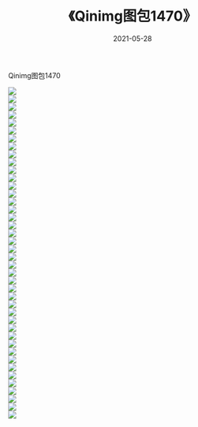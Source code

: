 ﻿---
layout: post
title:  《Qinimg图包1470》
date:   2021-05-28
img: http://imgx.orgx.ga/Qinimg图包/Qinimg图包1470/000.jpg
categories: [美女, 清纯, 唯美]
---

Qinimg图包1470

 ![](http://imgx.orgx.ga/Qinimg图包/Qinimg图包1470/001.jpg) <br>![](http://imgx.orgx.ga/Qinimg图包/Qinimg图包1470/002.jpg) <br>![](http://imgx.orgx.ga/Qinimg图包/Qinimg图包1470/003.jpg) <br>![](http://imgx.orgx.ga/Qinimg图包/Qinimg图包1470/004.jpg) <br>![](http://imgx.orgx.ga/Qinimg图包/Qinimg图包1470/005.jpg) <br>![](http://imgx.orgx.ga/Qinimg图包/Qinimg图包1470/006.jpg) <br>![](http://imgx.orgx.ga/Qinimg图包/Qinimg图包1470/007.jpg) <br>![](http://imgx.orgx.ga/Qinimg图包/Qinimg图包1470/008.jpg) <br>![](http://imgx.orgx.ga/Qinimg图包/Qinimg图包1470/009.jpg) <br>![](http://imgx.orgx.ga/Qinimg图包/Qinimg图包1470/010.jpg) <br>![](http://imgx.orgx.ga/Qinimg图包/Qinimg图包1470/011.jpg) <br>![](http://imgx.orgx.ga/Qinimg图包/Qinimg图包1470/012.jpg) <br>![](http://imgx.orgx.ga/Qinimg图包/Qinimg图包1470/013.jpg) <br>![](http://imgx.orgx.ga/Qinimg图包/Qinimg图包1470/014.jpg) <br>![](http://imgx.orgx.ga/Qinimg图包/Qinimg图包1470/015.jpg) <br>![](http://imgx.orgx.ga/Qinimg图包/Qinimg图包1470/016.jpg) <br>![](http://imgx.orgx.ga/Qinimg图包/Qinimg图包1470/017.jpg) <br>![](http://imgx.orgx.ga/Qinimg图包/Qinimg图包1470/018.jpg) <br>![](http://imgx.orgx.ga/Qinimg图包/Qinimg图包1470/019.jpg) <br>![](http://imgx.orgx.ga/Qinimg图包/Qinimg图包1470/020.jpg) <br>![](http://imgx.orgx.ga/Qinimg图包/Qinimg图包1470/021.jpg) <br>![](http://imgx.orgx.ga/Qinimg图包/Qinimg图包1470/022.jpg) <br>![](http://imgx.orgx.ga/Qinimg图包/Qinimg图包1470/023.jpg) <br>![](http://imgx.orgx.ga/Qinimg图包/Qinimg图包1470/024.jpg) <br>![](http://imgx.orgx.ga/Qinimg图包/Qinimg图包1470/025.jpg) <br>![](http://imgx.orgx.ga/Qinimg图包/Qinimg图包1470/026.jpg) <br>![](http://imgx.orgx.ga/Qinimg图包/Qinimg图包1470/027.jpg) <br>![](http://imgx.orgx.ga/Qinimg图包/Qinimg图包1470/028.jpg) <br>![](http://imgx.orgx.ga/Qinimg图包/Qinimg图包1470/029.jpg) <br>![](http://imgx.orgx.ga/Qinimg图包/Qinimg图包1470/030.jpg) <br>![](http://imgx.orgx.ga/Qinimg图包/Qinimg图包1470/031.jpg) <br>![](http://imgx.orgx.ga/Qinimg图包/Qinimg图包1470/032.jpg) <br>![](http://imgx.orgx.ga/Qinimg图包/Qinimg图包1470/033.jpg) <br>![](http://imgx.orgx.ga/Qinimg图包/Qinimg图包1470/034.jpg) <br>![](http://imgx.orgx.ga/Qinimg图包/Qinimg图包1470/035.jpg) <br>![](http://imgx.orgx.ga/Qinimg图包/Qinimg图包1470/036.jpg) <br>![](http://imgx.orgx.ga/Qinimg图包/Qinimg图包1470/037.jpg) <br>![](http://imgx.orgx.ga/Qinimg图包/Qinimg图包1470/038.jpg) <br>![](http://imgx.orgx.ga/Qinimg图包/Qinimg图包1470/039.jpg) <br>![](http://imgx.orgx.ga/Qinimg图包/Qinimg图包1470/040.jpg) <br>![](http://imgx.orgx.ga/Qinimg图包/Qinimg图包1470/041.jpg) <br>![](http://imgx.orgx.ga/Qinimg图包/Qinimg图包1470/042.jpg) <br>